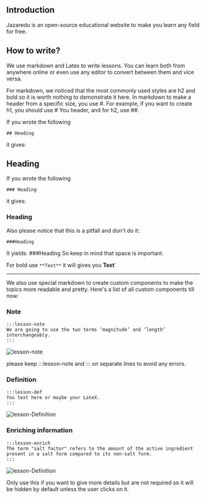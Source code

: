 ## Introduction 
Jazaredu is an open-source educational website to make you learn any field for free. 

## How to write? 

We use markdown and Latex to write lessons. You can learn both from anywhere online or even use any editor to convert between them and vice versa.


For markdown, we noticed that the most commonly used styles are h2 and bold so it is worth nothing to demonstrate it here.
In markdown to make a header from a specific size, you use #. For example, if you want to create h1, you should use # You header, and for h2, use ##.

If you wrote the following
```
## Heading 
```
it gives:

## Heading

If you wrote the following
```
### Heading 
```
it gives:

### Heading

Also please notice that this is a pitfall and don't do it:
```
###Heading

```
It yields:
###Heading
So keep in mind that space is important.

For bold use ```**Text**``` it will gives you **Text**`

-----

We also use special markdown to create custom components to make the topics more readable and pretty.
Here's a list of all custom components till now:

### Note
```
:::lesson-note
We are going to use the two terms ‘magnitude’ and ‘length’ interchangeably.
:::
```
![lesson-note](https://i.imgur.com/9oqaByX.png)


please keep :::lesson-note and ::: on separate lines to avoid any errors.

### Definition
```
:::lesson-def
You text here or maybe your LateX.
:::
```
![lesson-Definition](https://i.imgur.com/XB3Eq7d.png)


### Enriching information
```
:::lesson-enrich
The term "salt factor" refers to the amount of the active ingredient present in a salt form compared to its non-salt form.
:::

```
![lesson-Definition](https://i.imgur.com/YiPu9ZM.png)

Only use this if you want to give more details but are not required so it will be hidden by default unless the user clicks on it.
